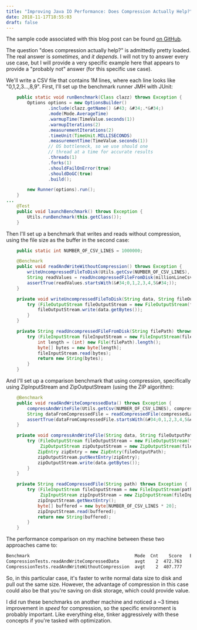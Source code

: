 ```yaml
---
title: "Improving Java IO Performance: Does Compression Actually Help?"
date: 2018-11-17T18:55:03
draft: false
---
```


The sample code associated with this blog post can be found [on GitHub](https://github.com/nfisher23/io-tuning).

The question &#34;does compression actually help?&#34; is admittedly pretty loaded. The real answer is _sometimes_, and _it depends_. I will not try to answer every use case, but I will provide a very specific example here that appears to provide a &#34;probably not&#34; answer (for this specific use case).

We&#39;ll write a CSV file that contains 1M lines, where each line looks like &#34;0,1,2,3...,8,9&#34;. First, I&#39;ll set up the benchmark runner JMH with JUnit:

```java
    public static void runBenchmark(Class clazz) throws Exception {
        Options options = new OptionsBuilder()
                .include(clazz.getName() &#43; &#34;.*&#34;)
                .mode(Mode.AverageTime)
                .warmupTime(TimeValue.seconds(1))
                .warmupIterations(2)
                .measurementIterations(2)
                .timeUnit(TimeUnit.MILLISECONDS)
                .measurementTime(TimeValue.seconds(1))
                // OS bottleneck, so we use should one
                // thread at a time for accurate results
                .threads(1)
                .forks(1)
                .shouldFailOnError(true)
                .shouldDoGC(true)
                .build();

        new Runner(options).run();
    }
...
    @Test
    public void launchBenchmark() throws Exception {
        Utils.runBenchmark(this.getClass());
    }

```

Then I&#39;ll set up a benchmark that writes and reads without compression, using the file size as the buffer in the second case:

```java
    public static int NUMBER_OF_CSV_LINES = 1000000;
```

```java
    @Benchmark
    public void readAndWriteWithoutCompression() throws Exception {
        writeUncompressedFileToDisk(Utils.getCsv(NUMBER_OF_CSV_LINES), millionLineCsvFilePath);
        String readValues = readUncompressedFileFromDisk(millionLineCsvFilePath);
        assertTrue(readValues.startsWith(&#34;0,1,2,3,4,5&#34;));
    }

    private void writeUncompressedFileToDisk(String data, String fileOutPutPath) throws Exception {
        try (FileOutputStream fileOutputStream = new FileOutputStream(fileOutPutPath)) {
            fileOutputStream.write(data.getBytes());
        }
    }

    private String readUncompressedFileFromDisk(String filePath) throws Exception {
        try (FileInputStream fileInputStream = new FileInputStream(filePath)) {
            int length = (int) new File(filePath).length();
            byte[] bytes = new byte[length];
            fileInputStream.read(bytes);
            return new String(bytes);
        }
    }

```

And I&#39;ll set up a comparison benchmark that using compression, specifically using ZipInputStream and ZipOutputStream (using the ZIP algorithm):

```java
    @Benchmark
    public void readAndWriteCompressedData() throws Exception {
        compressAndWriteFile(Utils.getCsv(NUMBER_OF_CSV_LINES), compressedLargeCsvFile);
        String dataFromCompressedFile = readCompressedFile(compressedLargeCsvFile);
        assertTrue(dataFromCompressedFile.startsWith(&#34;0,1,2,3,4,5&#34;));
    }

    private void compressAndWriteFile(String data, String fileOutputPath) throws Exception {
        try (FileOutputStream fileOutputStream = new FileOutputStream(fileOutputPath);
             ZipOutputStream zipOutputStream = new ZipOutputStream(fileOutputStream)) {
            ZipEntry zipEntry = new ZipEntry(fileOutputPath);
            zipOutputStream.putNextEntry(zipEntry);
            zipOutputStream.write(data.getBytes());
        }
    }

    private String readCompressedFile(String path) throws Exception {
        try (FileInputStream fileInputStream = new FileInputStream(path);
             ZipInputStream zipInputStream = new ZipInputStream(fileInputStream)) {
            zipInputStream.getNextEntry();
            byte[] buffered = new byte[NUMBER_OF_CSV_LINES * 20];
            zipInputStream.read(buffered);
            return new String(buffered);
        }
    }

```

The performance comparison on my machine between these two approaches came to:

```bash
Benchmark                                        Mode  Cnt    Score   Error  Units
CompressionTests.readAndWriteCompressedData      avgt    2  472.763          ms/op
CompressionTests.readAndWriteWithoutCompression  avgt    2  407.777          ms/op
```

So, in this particular case, it&#39;s faster to write normal data size to disk and pull out the same size. However, the advantage of compression in this case could also be that you&#39;re saving on disk storage, which could provide value.

I did run these benchmarks on another machine and noticed a ~3 times improvement in _speed_ for compression, so the specific environment is probably important. Like everything else, tinker aggressively with these concepts if you&#39;re tasked with optimization.
